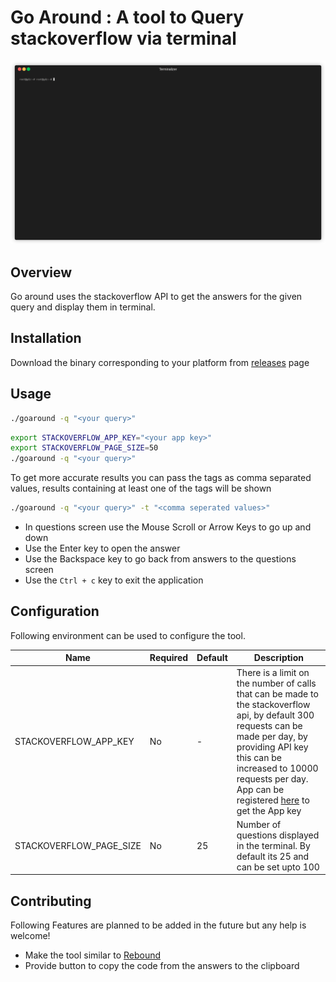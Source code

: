 # Go Around : A tool to Query stackoverflow via terminal

![Demo](goaround.gif)

## Overview

Go around uses the stackoverflow API to get the answers for the given query and display them in terminal.

## Installation

Download the binary corresponding to your platform from [releases](https://github.com/glendsoza/goaround/releases/tag/v0.2) page

## Usage

```bash
./goaround -q "<your query>"
```

```bash
export STACKOVERFLOW_APP_KEY="<your app key>"
export STACKOVERFLOW_PAGE_SIZE=50
./goaround -q "<your query>"
```
To get more accurate results you can pass the tags as comma separated values, results containing at least one of the tags will be shown

```bash
./goaround -q "<your query>" -t "<comma seperated values>"
```


- In questions screen use the Mouse Scroll or Arrow Keys to go up and down
- Use the Enter key to open the answer
- Use the Backspace key to go back from answers to the questions screen
- Use the `Ctrl + c` key to exit the application

## Configuration

Following environment can be used to configure the tool.

| Name                    | Required | Default | Description                                                                                                                                                                                                                                                                                      |
| ----------------------- | -------- | ------- | ------------------------------------------------------------------------------------------------------------------------------------------------------------------------------------------------------------------------------------------------------------------------------------------------ |
| STACKOVERFLOW_APP_KEY   | No       | -       | There is a limit on the number of calls that can be made to the stackoverflow api, by default 300 requests can be made per day, by providing API key this can be increased to 10000 requests per day. App can be registered [here](https://stackapps.com/apps/oauth/register) to get the App key |
| STACKOVERFLOW_PAGE_SIZE | No       | 25      | Number of questions displayed in the terminal. By default its 25 and can be set upto 100                                                                                                                                                                                                         |

## Contributing

Following Features are planned to be added in the future but any help is welcome!

- Make the tool similar to [Rebound](https://github.com/shobrook/rebound)
- Provide button to copy the code from the answers to the clipboard
